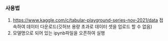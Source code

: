 ### 사용법

1. https://www.kaggle.com/c/tabular-playground-series-nov-2021/data 접속하여 데이터 다운로드(깃허브 용량 초과로 데이터 셋을 업로드 할 수 없음)
2. 모델명으로 되어 있는  ipynb파일을 오픈하여 실행
